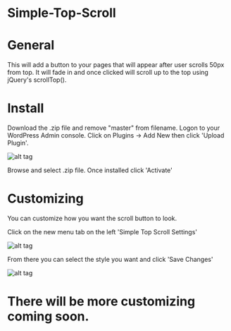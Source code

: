 # Simple-Top-Scroll

# General

This will add a button to your pages that will appear after user scrolls 50px from top. It will fade in and once clicked will scroll up to the top using jQuery's scrollTop().

# Install

Download the .zip file and remove "master" from filename. Logon to your WordPress Admin console. Click on Plugins -> Add New then click 'Upload Plugin'.

![alt tag](http://encodetheweb.com/wordpress-theme-img/screenshot-scroll-1.PNG)

Browse and select .zip file. Once installed click 'Activate'

# Customizing

You can customize how you want the scroll button to look.

Click on the new menu tab on the left 'Simple Top Scroll Settings'

![alt tag](http://encodetheweb.com/wordpress-theme-img/screenshot-scroll-2.PNG)

From there you can select the style you want and click 'Save Changes'

![alt tag](http://encodetheweb.com/wordpress-theme-img/arrow-list.PNG)

# There will be more customizing coming soon.
